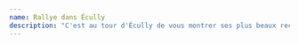 ```yaml
---
name: Rallye dans Écully
description: "C'est au tour d'Écully de vous montrer ses plus beaux recoins avec plein d'autres assos a découvrir."
---
```

 
